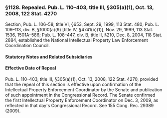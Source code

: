 ### §1128. Repealed. Pub. L. 110–403, title III, §305(a)(1), Oct. 13, 2008, 122 Stat. 4270 ###

Section, Pub. L. 106–58, title VI, §653, Sept. 29, 1999, 113 Stat. 480; Pub. L. 106–113, div. B, §1000(a)(9) [title IV, §4741(b)(1)], Nov. 29, 1999, 113 Stat. 1536, 1501A–586; Pub. L. 108–447, div. B, title II, §210, Dec. 8, 2004, 118 Stat. 2884, established the National Intellectual Property Law Enforcement Coordination Council.

#### **Statutory Notes and Related Subsidiaries** ####

#### Effective Date of Repeal ####

Pub. L. 110–403, title III, §305(a)(1), Oct. 13, 2008, 122 Stat. 4270, provided that the repeal of this section is effective upon confirmation of the Intellectual Property Enforcement Coordinator by the Senate and publication of such appointment in the Congressional Record. The Senate confirmed the first Intellectual Property Enforcement Coordinator on Dec. 3, 2009, as reflected in that day's Congressional Record. See 155 Cong. Rec. 29389 (2009).
